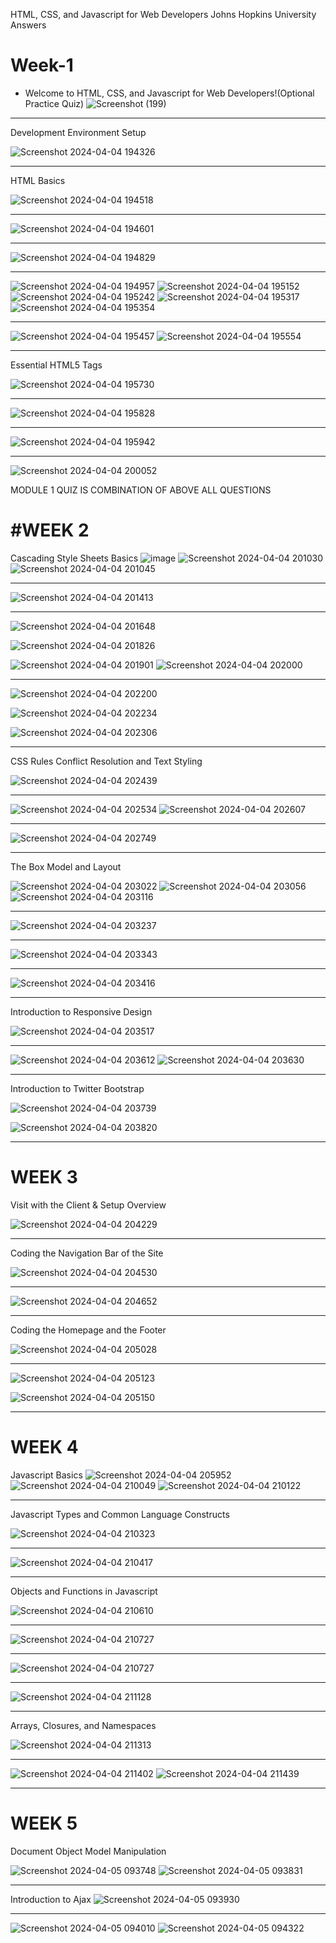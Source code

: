 
HTML, CSS, and Javascript for Web Developers Johns Hopkins University Answers


Week-1 
=======================================================================================================================================================================================================================================================================================================================================
 * Welcome to HTML, CSS, and Javascript for Web Developers!(Optional Practice Quiz)
![Screenshot (199)](https://github.com/RUDHRAPRATAPSINGH/HTML-CSS-and-Javascript-for-Web-Developers-Johns-Hopkins-University/assets/118198835/559fdb60-b3ad-4e38-968e-3edb111e4e9a)
----------------------------------------------------------------------------------------------------------------------------------------------------------------------------------------------------------------

 Development Environment Setup
 
![Screenshot 2024-04-04 194326](https://github.com/RUDHRAPRATAPSINGH/HTML-CSS-and-Javascript-for-Web-Developers-Johns-Hopkins-University/assets/118198835/eecfda03-f8d5-4880-bef0-078e3f429cfb)

------------------------------------------------------------------------------------------------------------------------------------------------------------------------------------------------------------
    
HTML Basics

![Screenshot 2024-04-04 194518](https://github.com/RUDHRAPRATAPSINGH/HTML-CSS-and-Javascript-for-Web-Developers-Johns-Hopkins-University/assets/118198835/a02e5629-a2d2-4c45-84b9-3ad288df2865)

---------------------------------------------------------------------------------------------------------------------------------------------------------------------------------------------------------------------

![Screenshot 2024-04-04 194601](https://github.com/RUDHRAPRATAPSINGH/HTML-CSS-and-Javascript-for-Web-Developers-Johns-Hopkins-University/assets/118198835/8e67678b-1642-4cb4-8222-96cab785ae68)

-----------------------------------------------------------------------------------------------------------------------------------------------------------------------------------------------------------------

![Screenshot 2024-04-04 194829](https://github.com/RUDHRAPRATAPSINGH/HTML-CSS-and-Javascript-for-Web-Developers-Johns-Hopkins-University/assets/118198835/e485bd4b-73ce-4afc-8ec9-54941a195a9e)

------------------------------------------------------------------------------------------------------------------------------------------------------------------------------------------------------------------

![Screenshot 2024-04-04 194957](https://github.com/RUDHRAPRATAPSINGH/HTML-CSS-and-Javascript-for-Web-Developers-Johns-Hopkins-University/assets/118198835/bfb5170b-01e6-4e2f-b17c-c6bad3d19055)
![Screenshot 2024-04-04 195152](https://github.com/RUDHRAPRATAPSINGH/HTML-CSS-and-Javascript-for-Web-Developers-Johns-Hopkins-University/assets/118198835/05303767-9b73-4352-9b90-9d9f05204286)
![Screenshot 2024-04-04 195242](https://github.com/RUDHRAPRATAPSINGH/HTML-CSS-and-Javascript-for-Web-Developers-Johns-Hopkins-University/assets/118198835/fe0fd7e3-ed9a-429d-92ac-6cf0a7747021)
![Screenshot 2024-04-04 195317](https://github.com/RUDHRAPRATAPSINGH/HTML-CSS-and-Javascript-for-Web-Developers-Johns-Hopkins-University/assets/118198835/bb0f1541-d07b-4915-a4b6-5fa23449b692)
![Screenshot 2024-04-04 195354](https://github.com/RUDHRAPRATAPSINGH/HTML-CSS-and-Javascript-for-Web-Developers-Johns-Hopkins-University/assets/118198835/ff4b30ac-dafa-425e-b160-878f4e7a8430)


------------------------------------------------------------------------------------------------------------------------------------------------------------------------------------------------------------------


![Screenshot 2024-04-04 195457](https://github.com/RUDHRAPRATAPSINGH/HTML-CSS-and-Javascript-for-Web-Developers-Johns-Hopkins-University/assets/118198835/b2443d7e-003b-4324-a43c-a4e863e6c522)
![Screenshot 2024-04-04 195554](https://github.com/RUDHRAPRATAPSINGH/HTML-CSS-and-Javascript-for-Web-Developers-Johns-Hopkins-University/assets/118198835/53c9f873-3de0-4734-856e-3c80565fdea5)

-----------------------------------------------------------------------------------------------------------------------------------------------------------------------------------------------------------------


Essential HTML5 Tags

![Screenshot 2024-04-04 195730](https://github.com/RUDHRAPRATAPSINGH/HTML-CSS-and-Javascript-for-Web-Developers-Johns-Hopkins-University/assets/118198835/0365c1bf-ca6a-4309-845b-822dcf3b2e4f)

----------------------------------------------------------------------------------------------------------------------------------------------------------------------------------------------------------------

![Screenshot 2024-04-04 195828](https://github.com/RUDHRAPRATAPSINGH/HTML-CSS-and-Javascript-for-Web-Developers-Johns-Hopkins-University/assets/118198835/6b24eaca-dd88-4db1-bf40-4fe2b1fb06e4)

------------------------------------------------------------------------------------------------------------------------------------------------------------------------------------------------------------------


![Screenshot 2024-04-04 195942](https://github.com/RUDHRAPRATAPSINGH/HTML-CSS-and-Javascript-for-Web-Developers-Johns-Hopkins-University/assets/118198835/9716365b-170e-4146-90d3-a9bd5325b856)

----------------------------------------------------------------------------------------------------------------------------------------------------------------------------------------------------------------
![Screenshot 2024-04-04 200052](https://github.com/RUDHRAPRATAPSINGH/HTML-CSS-and-Javascript-for-Web-Developers-Johns-Hopkins-University/assets/118198835/c487daac-2477-436f-8d0d-802f968f96bf)


MODULE 1 QUIZ IS COMBINATION OF ABOVE ALL QUESTIONS

#WEEK 2
=======================================================================================================================================================================================================================================================================================================================================
Cascading Style Sheets Basics
![image](https://github.com/RUDHRAPRATAPSINGH/HTML-CSS-and-Javascript-for-Web-Developers-Johns-Hopkins-University/assets/118198835/5c7a7296-36a1-4d60-bfd1-5e33acfa1fe5)
![Screenshot 2024-04-04 201030](https://github.com/RUDHRAPRATAPSINGH/HTML-CSS-and-Javascript-for-Web-Developers-Johns-Hopkins-University/assets/118198835/7178162a-69d2-4ecc-8755-0b7e5e2efd25)
![Screenshot 2024-04-04 201045](https://github.com/RUDHRAPRATAPSINGH/HTML-CSS-and-Javascript-for-Web-Developers-Johns-Hopkins-University/assets/118198835/42e4fa47-13cd-4147-9e1b-fae9c0e533f2)


-------------------------------------------------------------------------------------------------------------------------------------------------------------------


![Screenshot 2024-04-04 201413](https://github.com/RUDHRAPRATAPSINGH/HTML-CSS-and-Javascript-for-Web-Developers-Johns-Hopkins-University/assets/118198835/3ef06bdb-4682-4585-b9cb-e1d8f0f8727d)


----------------------------------------------------------------------------------------------------------------------------------------------------------------

![Screenshot 2024-04-04 201648](https://github.com/RUDHRAPRATAPSINGH/HTML-CSS-and-Javascript-for-Web-Developers-Johns-Hopkins-University/assets/118198835/20e758bd-2a03-443b-9dca-44a684bf89f9)

![Screenshot 2024-04-04 201826](https://github.com/RUDHRAPRATAPSINGH/HTML-CSS-and-Javascript-for-Web-Developers-Johns-Hopkins-University/assets/118198835/4b15073e-20af-48fe-bf48-67211bc24997)

![Screenshot 2024-04-04 201901](https://github.com/RUDHRAPRATAPSINGH/HTML-CSS-and-Javascript-for-Web-Developers-Johns-Hopkins-University/assets/118198835/7bf43894-24c9-4d7c-9751-bc13f972d519)
![Screenshot 2024-04-04 202000](https://github.com/RUDHRAPRATAPSINGH/HTML-CSS-and-Javascript-for-Web-Developers-Johns-Hopkins-University/assets/118198835/1efc7b6a-749f-4020-bcd3-4a2661e57999)

------------------------------------------------------------------------------------------------------------------------------------------------------------------

![Screenshot 2024-04-04 202200](https://github.com/RUDHRAPRATAPSINGH/HTML-CSS-and-Javascript-for-Web-Developers-Johns-Hopkins-University/assets/118198835/e6b80f4d-9f20-4963-8fa4-e5f8d4b6abb7)

![Screenshot 2024-04-04 202234](https://github.com/RUDHRAPRATAPSINGH/HTML-CSS-and-Javascript-for-Web-Developers-Johns-Hopkins-University/assets/118198835/9ead87d7-e618-46e3-a66b-8608618a1a2a)

![Screenshot 2024-04-04 202306](https://github.com/RUDHRAPRATAPSINGH/HTML-CSS-and-Javascript-for-Web-Developers-Johns-Hopkins-University/assets/118198835/b5efcc0f-e87a-4657-8ce9-22226849c8c4)

---------------------------------------------------------------------------------------------------------------------------------------------------------------

CSS Rules Conflict Resolution and Text Styling

![Screenshot 2024-04-04 202439](https://github.com/RUDHRAPRATAPSINGH/HTML-CSS-and-Javascript-for-Web-Developers-Johns-Hopkins-University/assets/118198835/b6fdfca3-a297-4868-b26e-5eb9f4db50e8)

---------------------------------------------------------------------------------------------------------------------------------------------------------------

![Screenshot 2024-04-04 202534](https://github.com/RUDHRAPRATAPSINGH/HTML-CSS-and-Javascript-for-Web-Developers-Johns-Hopkins-University/assets/118198835/6a98e526-1e2b-4e10-bf35-61706173ff7f)
![Screenshot 2024-04-04 202607](https://github.com/RUDHRAPRATAPSINGH/HTML-CSS-and-Javascript-for-Web-Developers-Johns-Hopkins-University/assets/118198835/2a2a2031-f56a-4161-b8a5-c9b2f5847374)

---------------------------------------------------------------------------------------------------------------------------------------------------------------

![Screenshot 2024-04-04 202749](https://github.com/RUDHRAPRATAPSINGH/HTML-CSS-and-Javascript-for-Web-Developers-Johns-Hopkins-University/assets/118198835/e964a0e3-4c1e-4d8c-8027-b865f61bb308)

------------------------------------------------------------------------------------------------------------------------------------------------------------------

The Box Model and Layout

![Screenshot 2024-04-04 203022](https://github.com/RUDHRAPRATAPSINGH/HTML-CSS-and-Javascript-for-Web-Developers-Johns-Hopkins-University/assets/118198835/e0c96f89-5fa1-48e3-a842-74aada5e7bb7)
![Screenshot 2024-04-04 203056](https://github.com/RUDHRAPRATAPSINGH/HTML-CSS-and-Javascript-for-Web-Developers-Johns-Hopkins-University/assets/118198835/78498e15-e32c-4781-86c1-05af1cb72826)
![Screenshot 2024-04-04 203116](https://github.com/RUDHRAPRATAPSINGH/HTML-CSS-and-Javascript-for-Web-Developers-Johns-Hopkins-University/assets/118198835/7df93167-27e5-4c20-bf77-5f8b73046507)

------------------------------------------------------------------------------------------------------------------------------------------------------------
![Screenshot 2024-04-04 203237](https://github.com/RUDHRAPRATAPSINGH/HTML-CSS-and-Javascript-for-Web-Developers-Johns-Hopkins-University/assets/118198835/ee7ce1a6-e2b8-4f28-8b64-652f608f4907)

--------------------------------------------------------------------------------------------------------------------------------------------------------------

![Screenshot 2024-04-04 203343](https://github.com/RUDHRAPRATAPSINGH/HTML-CSS-and-Javascript-for-Web-Developers-Johns-Hopkins-University/assets/118198835/cacb67b7-0b9d-404d-b5a4-42eddf36877c)

-------------------------------------------------------------------------------------------------------------------------------------------------------------

![Screenshot 2024-04-04 203416](https://github.com/RUDHRAPRATAPSINGH/HTML-CSS-and-Javascript-for-Web-Developers-Johns-Hopkins-University/assets/118198835/d379b0a4-576d-407b-b2a4-43ee1291f006)

-----------------------------------------------------------------------------------------------------------------------------------------------------------------
Introduction to Responsive Design

![Screenshot 2024-04-04 203517](https://github.com/RUDHRAPRATAPSINGH/HTML-CSS-and-Javascript-for-Web-Developers-Johns-Hopkins-University/assets/118198835/5ed81e93-2fd0-404e-91ac-3b567df797c4)

----------------------------------------------------------------------------------------------------------------------------------------------------------------

![Screenshot 2024-04-04 203612](https://github.com/RUDHRAPRATAPSINGH/HTML-CSS-and-Javascript-for-Web-Developers-Johns-Hopkins-University/assets/118198835/d99f6171-c37b-4317-8858-2bcfb0ccd25e)
![Screenshot 2024-04-04 203630](https://github.com/RUDHRAPRATAPSINGH/HTML-CSS-and-Javascript-for-Web-Developers-Johns-Hopkins-University/assets/118198835/888be5e0-235b-4efd-b14b-02f1e923701c)

-----------------------------------------------------------------------------------------------------------------------------------------------------------------

Introduction to Twitter Bootstrap

![Screenshot 2024-04-04 203739](https://github.com/RUDHRAPRATAPSINGH/HTML-CSS-and-Javascript-for-Web-Developers-Johns-Hopkins-University/assets/118198835/1179ff9c-fc4e-4f0b-9cbb-bab5d0ed2835)

![Screenshot 2024-04-04 203820](https://github.com/RUDHRAPRATAPSINGH/HTML-CSS-and-Javascript-for-Web-Developers-Johns-Hopkins-University/assets/118198835/e1f69775-1f24-4859-8a74-967f1f80e4a7)

------------------------------------------------------------------------------------------------------------------------------------------------------------------

WEEK 3
==================================================================================================================================================================

Visit with the Client & Setup Overview

![Screenshot 2024-04-04 204229](https://github.com/RUDHRAPRATAPSINGH/HTML-CSS-and-Javascript-for-Web-Developers-Johns-Hopkins-University/assets/118198835/bb955851-06d1-4ae2-a028-371ac3999963)

-----------------------------------------------------------------------------------------------------------------------------------------------------------------

Coding the Navigation Bar of the Site

![Screenshot 2024-04-04 204530](https://github.com/RUDHRAPRATAPSINGH/HTML-CSS-and-Javascript-for-Web-Developers-Johns-Hopkins-University/assets/118198835/75942261-ea5b-4fe4-bab8-e214568f8e49)

---------------------------------------------------------------------------------------------------------------------------------------------------------------

![Screenshot 2024-04-04 204652](https://github.com/RUDHRAPRATAPSINGH/HTML-CSS-and-Javascript-for-Web-Developers-Johns-Hopkins-University/assets/118198835/96a37e0d-e526-478e-b09d-46612a8d6146)

--------------------------------------------------------------------------------------------------------------------------------------------------------------

Coding the Homepage and the Footer

![Screenshot 2024-04-04 205028](https://github.com/RUDHRAPRATAPSINGH/HTML-CSS-and-Javascript-for-Web-Developers-Johns-Hopkins-University/assets/118198835/c5086815-dfaf-4f29-8982-0eb8f841356a)

----------------------------------------------------------------------------------------------------------------------------------------------------------------

![Screenshot 2024-04-04 205123](https://github.com/RUDHRAPRATAPSINGH/HTML-CSS-and-Javascript-for-Web-Developers-Johns-Hopkins-University/assets/118198835/589fe091-0d0b-49ac-90b3-c63de6b78ee4)

![Screenshot 2024-04-04 205150](https://github.com/RUDHRAPRATAPSINGH/HTML-CSS-and-Javascript-for-Web-Developers-Johns-Hopkins-University/assets/118198835/6cea532f-bbfc-47d2-9ecc-d8ab1f92dbc1)

-------------------------------------------------------------------------------------------------------------------------------------------------------------------

WEEK 4
=================================================================================================================================================================

Javascript Basics
![Screenshot 2024-04-04 205952](https://github.com/RUDHRAPRATAPSINGH/HTML-CSS-and-Javascript-for-Web-Developers-Johns-Hopkins-University/assets/118198835/25b038b7-9f22-4739-ac29-4402ba083a07)
![Screenshot 2024-04-04 210049](https://github.com/RUDHRAPRATAPSINGH/HTML-CSS-and-Javascript-for-Web-Developers-Johns-Hopkins-University/assets/118198835/0a83cda2-cdab-410e-ab08-a55ffa35e456)
![Screenshot 2024-04-04 210122](https://github.com/RUDHRAPRATAPSINGH/HTML-CSS-and-Javascript-for-Web-Developers-Johns-Hopkins-University/assets/118198835/da102f18-b68a-4057-a3c0-faf93b2deef1)

------------------------------------------------------------------------------------------------------------------------------------------------------------------

Javascript Types and Common Language Constructs

![Screenshot 2024-04-04 210323](https://github.com/RUDHRAPRATAPSINGH/HTML-CSS-and-Javascript-for-Web-Developers-Johns-Hopkins-University/assets/118198835/6cb24d61-a96c-42e6-8324-34f0f3b9905c)

---------------------------------------------------------------------------------------------------------------------------------------------------------------


![Screenshot 2024-04-04 210417](https://github.com/RUDHRAPRATAPSINGH/HTML-CSS-and-Javascript-for-Web-Developers-Johns-Hopkins-University/assets/118198835/8f92e4fc-16ba-47cd-a42f-8924d2d98824)

----------------------------------------------------------------------------------------------------------------------------------------------------------------

Objects and Functions in Javascript

![Screenshot 2024-04-04 210610](https://github.com/RUDHRAPRATAPSINGH/HTML-CSS-and-Javascript-for-Web-Developers-Johns-Hopkins-University/assets/118198835/dc2a0620-2210-4e6c-ab77-bc5bfa9c9c64)


-------------------------------------------------------------------------------------------------------------------------------------------------------------


![Screenshot 2024-04-04 210727](https://github.com/RUDHRAPRATAPSINGH/HTML-CSS-and-Javascript-for-Web-Developers-Johns-Hopkins-University/assets/118198835/f44d6474-5e5c-4cdb-8a7d-0fbb3579e55c)


--------------------------------------------------------------------------------------------------------------------------------------------------------------

![Screenshot 2024-04-04 210727](https://github.com/RUDHRAPRATAPSINGH/HTML-CSS-and-Javascript-for-Web-Developers-Johns-Hopkins-University/assets/118198835/9e6b434c-13eb-419d-badf-cc19c1bb25a7)

----------------------------------------------------------------------------------------------------------------------------------------------------------------
![Screenshot 2024-04-04 211128](https://github.com/RUDHRAPRATAPSINGH/HTML-CSS-and-Javascript-for-Web-Developers-Johns-Hopkins-University/assets/118198835/28b0d371-2005-49c5-9066-7087e6f37a9f)

-------------------------------------------------------------------------------------------------------------------------------------------------------------

Arrays, Closures, and Namespaces

![Screenshot 2024-04-04 211313](https://github.com/RUDHRAPRATAPSINGH/HTML-CSS-and-Javascript-for-Web-Developers-Johns-Hopkins-University/assets/118198835/2b263130-8ccc-4457-aa97-69b23ddae40a)

--------------------------------------------------------------------------------------------------------------------------------------------------------------
![Screenshot 2024-04-04 211402](https://github.com/RUDHRAPRATAPSINGH/HTML-CSS-and-Javascript-for-Web-Developers-Johns-Hopkins-University/assets/118198835/cfc54227-c7ef-4b07-879a-4000f2b00ecf)
![Screenshot 2024-04-04 211439](https://github.com/RUDHRAPRATAPSINGH/HTML-CSS-and-Javascript-for-Web-Developers-Johns-Hopkins-University/assets/118198835/bbca1508-6c19-466b-be44-8811cdad7fda)


-----------------------------------------------------------------------------------------------------------------------------------------------------------------

WEEK 5
==============================================================================================================================================================

Document Object Model Manipulation

![Screenshot 2024-04-05 093748](https://github.com/RUDHRAPRATAPSINGH/HTML-CSS-and-Javascript-for-Web-Developers-Johns-Hopkins-University/assets/118198835/2f63f73a-e778-4b2d-9295-8d36e45e21f5)
![Screenshot 2024-04-05 093831](https://github.com/RUDHRAPRATAPSINGH/HTML-CSS-and-Javascript-for-Web-Developers-Johns-Hopkins-University/assets/118198835/dd39887b-4647-4bec-b0f5-0e11c7deff84)

------------------------------------------------------------------------------------------------------------------------------------------------------------------

Introduction to Ajax
![Screenshot 2024-04-05 093930](https://github.com/RUDHRAPRATAPSINGH/HTML-CSS-and-Javascript-for-Web-Developers-Johns-Hopkins-University/assets/118198835/5a8c45f3-fd4e-489d-ac5f-904ad10b7c8e)

-------------------------------------------

![Screenshot 2024-04-05 094010](https://github.com/RUDHRAPRATAPSINGH/HTML-CSS-and-Javascript-for-Web-Developers-Johns-Hopkins-University/assets/118198835/ebb14b86-3ce9-4902-8c95-7cb9c27f6b5b)
![Screenshot 2024-04-05 094322](https://github.com/RUDHRAPRATAPSINGH/HTML-CSS-and-Javascript-for-Web-Developers-Johns-Hopkins-University/assets/118198835/5f9bceac-7231-48a9-a1c5-7f21aec5a241)

